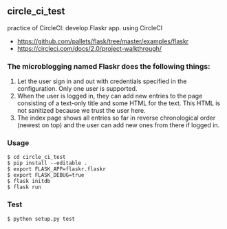 ## circle_ci_test

practice of CircleCI: develop Flaskr app. using CircleCI

- https://github.com/pallets/flask/tree/master/examples/flaskr
- https://circleci.com/docs/2.0/project-walkthrough/

### The microblogging named Flaskr does the following things:

1. Let the user sign in and out with credentials specified in the configuration. Only one user is supported.
2. When the user is logged in, they can add new entries to the page consisting of a text-only title and some HTML for the text. This HTML is not sanitized because we trust the user here.
3. The index page shows all entries so far in reverse chronological order (newest on top) and the user can add new ones from there if logged in.

### Usage

```
$ cd circle_ci_test
$ pip install --editable .
$ export FLASK_APP=flaskr.flaskr
$ export FLASK_DEBUG=true
$ flask initdb
$ flask run
```

### Test

```
$ python setup.py test
```
